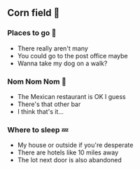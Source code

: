 ## Corn field :corn:

### Places to go :dancer:
- There really aren't many
- You could go to the post office maybe
- Wanna take my dog on a walk?

### Nom Nom Nom :hamburger:
- The Mexican restaurant is OK I guess
- There's that other bar
- I think that's it...

### Where to sleep :zzz:
- My house or outside if you're desperate
- There are hotels like 10 miles away
- The lot next door is also abandoned
